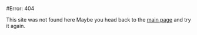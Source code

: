 #Error: 404

This site was not found here
Maybe you head back to the [main page](https://kejax.github.io/Hive-Stats-Bot) and try it again.
